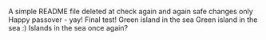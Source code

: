 A simple README file
deleted at
check again
and again
safe changes only
Happy passover - yay!
Final test!
Green island in the sea
Green island in the sea :)
Islands in the sea
once again?

